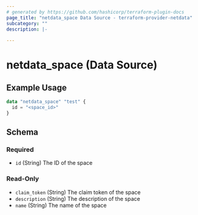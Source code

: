 ```yaml
---
# generated by https://github.com/hashicorp/terraform-plugin-docs
page_title: "netdata_space Data Source - terraform-provider-netdata"
subcategory: ""
description: |-
  
---
```


# netdata_space (Data Source)



## Example Usage

```terraform
data "netdata_space" "test" {
  id = "<space_id>"
}
```

<!-- schema generated by tfplugindocs -->
## Schema

### Required

- `id` (String) The ID of the space

### Read-Only

- `claim_token` (String) The claim token of the space
- `description` (String) The description of the space
- `name` (String) The name of the space
